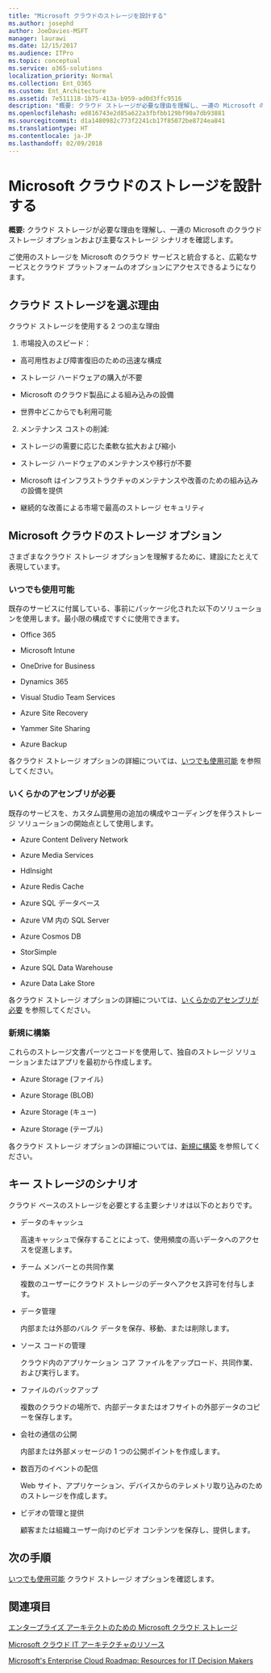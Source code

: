 ```yaml
---
title: "Microsoft クラウドのストレージを設計する"
ms.author: josephd
author: JoeDavies-MSFT
manager: laurawi
ms.date: 12/15/2017
ms.audience: ITPro
ms.topic: conceptual
ms.service: o365-solutions
localization_priority: Normal
ms.collection: Ent_O365
ms.custom: Ent_Architecture
ms.assetid: 7e511118-1b75-413a-b959-ad0d3ffc9516
description: "概要: クラウド ストレージが必要な理由を理解し、一連の Microsoft のクラウド ストレージ オプションおよび主要なストレージ シナリオを確認します。"
ms.openlocfilehash: ed816743e2d85a622a3fbfbb129bf90a7db93881
ms.sourcegitcommit: d1a1480982c773f2241cb17f85072be8724ea841
ms.translationtype: HT
ms.contentlocale: ja-JP
ms.lasthandoff: 02/09/2018
---
```

# <a name="designing-storage-for-the-microsoft-cloud"></a>Microsoft クラウドのストレージを設計する

 **概要:** クラウド ストレージが必要な理由を理解し、一連の Microsoft のクラウド ストレージ オプションおよび主要なストレージ シナリオを確認します。
  
ご使用のストレージを Microsoft のクラウド サービスと統合すると、広範なサービスとクラウド プラットフォームのオプションにアクセスできるようになります。
  
## <a name="why-cloud-storage"></a>クラウド ストレージを選ぶ理由

クラウド ストレージを使用する 2 つの主な理由
  
1. 市場投入のスピード：
    
  - 高可用性および障害復旧のための迅速な構成
    
  - ストレージ ハードウェアの購入が不要
    
  - Microsoft のクラウド製品による組み込みの設備
    
  - 世界中どこからでも利用可能
    
2. メンテナンス コストの削減: 
    
  - ストレージの需要に応じた柔軟な拡大および縮小
    
  - ストレージ ハードウェアのメンテナンスや移行が不要
    
  - Microsoft はインフラストラクチャのメンテナンスや改善のための組み込みの設備を提供
    
  - 継続的な改善による市場で最高のストレージ セキュリティ
    
## <a name="microsoft-cloud-storage-options"></a>Microsoft クラウドのストレージ オプション

さまざまなクラウド ストレージ オプションを理解するために、建設にたとえて表現しています。
  
### <a name="move-in-ready"></a>いつでも使用可能

既存のサービスに付属している、事前にパッケージ化された以下のソリューションを使用します。最小限の構成ですぐに使用できます。
  
- Office 365
    
- Microsoft Intune
    
- OneDrive for Business
    
- Dynamics 365
    
- Visual Studio Team Services
    
- Azure Site Recovery
    
- Yammer Site Sharing
    
- Azure Backup
    
各クラウド ストレージ オプションの詳細については、[いつでも使用可能](move-in-ready.md) を参照してください。
  
### <a name="some-assembly-required"></a>いくらかのアセンブリが必要

既存のサービスを、カスタム調整用の追加の構成やコーディングを伴うストレージ ソリューションの開始点として使用します。
  
- Azure Content Delivery Network
    
- Azure Media Services
    
- HdInsight
    
- Azure Redis Cache
    
- Azure SQL データベース
    
- Azure VM 内の SQL Server
    
- Azure Cosmos DB
    
- StorSimple
    
- Azure SQL Data Warehouse
    
- Azure Data Lake Store
    
各クラウド ストレージ オプションの詳細については、[いくらかのアセンブリが必要](some-assembly-required.md) を参照してください。
  
### <a name="build-from-the-ground-up"></a>新規に構築

これらのストレージ文書パーツとコードを使用して、独自のストレージ ソリューションまたはアプリを最初から作成します。
  
- Azure Storage (ファイル)
    
- Azure Storage (BLOB)
    
- Azure Storage (キュー)
    
- Azure Storage (テーブル)
    
各クラウド ストレージ オプションの詳細については、[新規に構築](build-from-the-ground-up.md) を参照してください。
  
## <a name="key-storage-scenarios"></a>キー ストレージのシナリオ

クラウド ベースのストレージを必要とする主要シナリオは以下のとおりです。
  
- データのキャッシュ
    
    高速キャッシュで保存することによって、使用頻度の高いデータへのアクセスを促進します。
    
- チーム メンバーとの共同作業
    
    複数のユーザーにクラウド ストレージのデータへアクセス許可を付与します。
    
- データ管理
    
    内部または外部のバルク データを保存、移動、または削除します。
    
- ソース コードの管理
    
    クラウド内のアプリケーション コア ファイルをアップロード、共同作業、および実行します。
    
- ファイルのバックアップ
    
    複数のクラウドの場所で、内部データまたはオフサイトの外部データのコピーを保存します。
    
- 会社の通信の公開
    
    内部または外部メッセージの 1 つの公開ポイントを作成します。
    
- 数百万のイベントの配信
    
    Web サイト、アプリケーション、デバイスからのテレメトリ取り込みのためのストレージを作成します。
    
- ビデオの管理と提供
    
    顧客または組織ユーザー向けのビデオ コンテンツを保存し、提供します。
    
## <a name="next-step"></a>次の手順

[いつでも使用可能](move-in-ready.md) クラウド ストレージ オプションを確認します。
  
## <a name="see-also"></a>関連項目

[エンタープライズ アーキテクトのための Microsoft クラウド ストレージ](microsoft-cloud-storage-for-enterprise-architects.md)
  
[Microsoft クラウド IT アーキテクチャのリソース](microsoft-cloud-it-architecture-resources.md)

[Microsoft's Enterprise Cloud Roadmap: Resources for IT Decision Makers](https://sway.com/FJ2xsyWtkJc2taRD)


